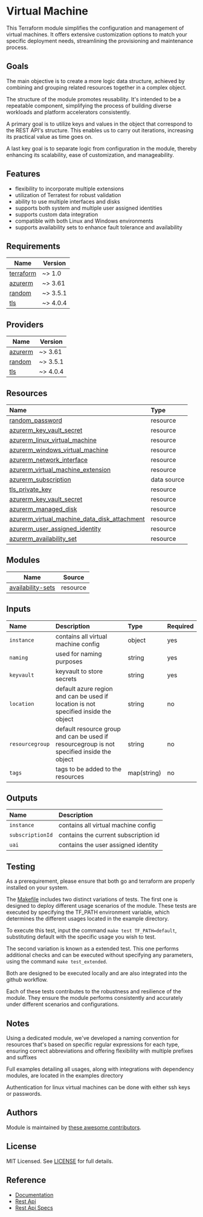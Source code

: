# Virtual Machine

This Terraform module simplifies the configuration and management of virtual machines. It offers extensive customization options to match your specific deployment needs, streamlining the provisioning and maintenance process.

## Goals

The main objective is to create a more logic data structure, achieved by combining and grouping related resources together in a complex object.

The structure of the module promotes reusability. It's intended to be a repeatable component, simplifying the process of building diverse workloads and platform accelerators consistently.

A primary goal is to utilize keys and values in the object that correspond to the REST API's structure. This enables us to carry out iterations, increasing its practical value as time goes on.

A last key goal is to separate logic from configuration in the module, thereby enhancing its scalability, ease of customization, and manageability.

## Features

- flexibility to incorporate multiple extensions
- utilization of Terratest for robust validation
- ability to use multiple interfaces and disks
- supports both system and multiple user assigned identities
- supports custom data integration
- compatible with both Linux and Windows environments
- supports availability sets to enhance fault tolerance and availability

## Requirements

| Name | Version |
|------|---------|
| <a name="requirement_terraform"></a> [terraform](#requirement\_terraform) | ~> 1.0 |
| <a name="requirement_azurerm"></a> [azurerm](#requirement\_azurerm) | ~> 3.61 |
| <a name="requirement_random"></a> [random](#requirement\_random) | ~> 3.5.1 |
| <a name="requirement_tls"></a> [tls](#requirement\_tls) | ~> 4.0.4 |

## Providers

| Name | Version |
|------|---------|
| <a name="provider_azurerm"></a> [azurerm](#provider\_azurerm) | ~> 3.61 |
| <a name="provider_random"></a> [random](#provider\_random) | ~> 3.5.1 |
| <a name="provider_tls"></a> [tls](#provider\_tls) | ~> 4.0.4 |

## Resources

| Name | Type |
| :-- | :-- |
| [random_password](https://registry.terraform.io/providers/hashicorp/random/latest/docs/resources/password) | resource |
| [azurerm_key_vault_secret](https://registry.terraform.io/providers/hashicorp/azurerm/latest/docs/resources/key_vault_secret) | resource |
| [azurerm_linux_virtual_machine](https://registry.terraform.io/providers/hashicorp/azurerm/latest/docs/resources/linux_virtual_machine) | resource |
| [azurerm_windows_virtual_machine](https://registry.terraform.io/providers/hashicorp/azurerm/latest/docs/resources/windows_virtual_machine) | resource |
| [azurerm_network_interface](https://registry.terraform.io/providers/hashicorp/azurerm/latest/docs/resources/network_interface) | resource |
| [azurerm_virtual_machine_extension](https://registry.terraform.io/providers/hashicorp/azurerm/latest/docs/resources/virtual_machine_extension) | resource |
| [azurerm_subscription](https://registry.terraform.io/providers/hashicorp/azurerm/latest/docs/data-sources/subscription) | data source |
| [tls_private_key](https://registry.terraform.io/providers/hashicorp/tls/latest/docs/resources/private_key) | resource |
| [azurerm_key_vault_secret](https://registry.terraform.io/providers/hashicorp/azurerm/latest/docs/resources/key_vault_secret) | resource |
| [azurerm_managed_disk](https://registry.terraform.io/providers/hashicorp/azurerm/latest/docs/resources/managed_disk) | resource |
| [azurerm_virtual_machine_data_disk_attachment](https://registry.terraform.io/providers/hashicorp/azurerm/latest/docs/resources/virtual_machine_data_disk_attachment) | resource |
| [azurerm_user_assigned_identity](https://registry.terraform.io/providers/hashicorp/azurerm/latest/docs/resources/user_assigned_identity) | resource |
| [azurerm_availability_set](https://registry.terraform.io/providers/hashicorp/azurerm/latest/docs/resources/availability_set) | resource |

## Modules

| Name | Source |
|------|--------|
| [availability-sets](./modules/availability-sets) | resource |

## Inputs

| Name | Description | Type | Required |
| :-- | :-- | :-- | :-- |
| `instance` | contains all virtual machine config | object | yes |
| `naming` | used for naming purposes | string | yes |
| `keyvault` | keyvault to store secrets | string | yes |
| `location` | default azure region and can be used if location is not specified inside the object | string | no |
| `resourcegroup` | default resource group and can be used if resourcegroup is not specified inside the object | string | no |
| `tags` | tags to be added to the resources | map(string) | no |


## Outputs

| Name | Description |
| :-- | :-- |
| `instance` | contains all virtual machine config |
| `subscriptionId` | contains the current subscription id |
| `uai` | contains the user assigned identity |

## Testing

As a prerequirement, please ensure that both go and terraform are properly installed on your system.

The [Makefile](Makefile) includes two distinct variations of tests. The first one is designed to deploy different usage scenarios of the module. These tests are executed by specifying the TF_PATH environment variable, which determines the different usages located in the example directory.

To execute this test, input the command ```make test TF_PATH=default```, substituting default with the specific usage you wish to test.

The second variation is known as a extended test. This one performs additional checks and can be executed without specifying any parameters, using the command ```make test_extended```.

Both are designed to be executed locally and are also integrated into the github workflow.

Each of these tests contributes to the robustness and resilience of the module. They ensure the module performs consistently and accurately under different scenarios and configurations.

## Notes

Using a dedicated module, we've developed a naming convention for resources that's based on specific regular expressions for each type, ensuring correct abbreviations and offering flexibility with multiple prefixes and suffixes

Full examples detailing all usages, along with integrations with dependency modules, are located in the examples directory

Authentication for linux virtual machines can be done with either ssh keys or passwords.

## Authors

Module is maintained by [these awesome contributors](https://github.com/cloudnationhq/terraform-azure-vm/graphs/contributors).

## License

MIT Licensed. See [LICENSE](https://github.com/cloudnationhq/terraform-azure-vm/blob/main/LICENSE) for full details.

## Reference

- [Documentation](https://learn.microsoft.com/en-us/azure/virtual-machines/)
- [Rest Api](https://learn.microsoft.com/en-us/rest/api/compute/virtual-machines)
- [Rest Api Specs](https://github.com/Azure/azure-rest-api-specs/blob/main/specification/compute/resource-manager/Microsoft.Compute/ComputeRP/stable/2023-07-01/virtualMachine.json)
